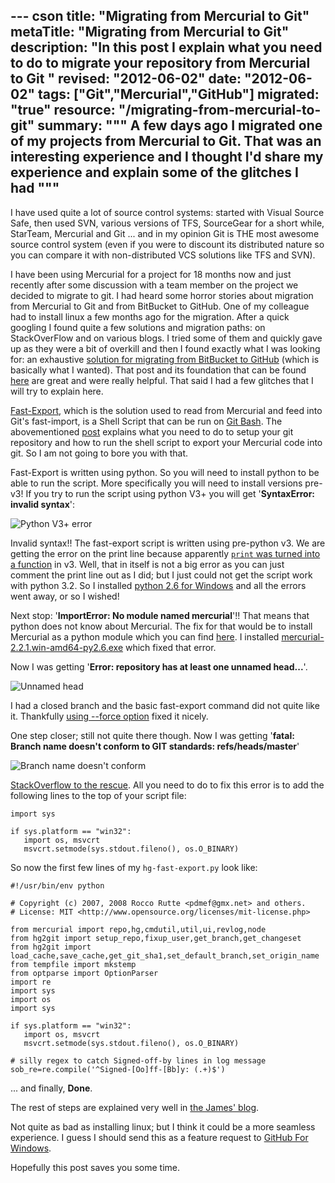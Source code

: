 --- cson
title: "Migrating from Mercurial to Git"
metaTitle: "Migrating from Mercurial to Git"
description: "In this post I explain what you need to do to migrate your repository from Mercurial to Git "
revised: "2012-06-02"
date: "2012-06-02"
tags: ["Git","Mercurial","GitHub"]
migrated: "true"
resource: "/migrating-from-mercurial-to-git"
summary: """
A few days ago I migrated one of my projects from Mercurial to Git. That was an interesting experience and I thought I'd share my experience and explain some of the glitches I had
"""
---
I have used quite a lot of source control systems: started with Visual Source Safe, then used SVN, various versions of TFS, SourceGear for a short while, StarTeam, Mercurial and Git ... and in my opinion Git is THE most awesome source control system (even if you were to discount its distributed nature so you can compare it with non-distributed VCS solutions like TFS and SVN).

I have been using Mercurial for a project for 18 months now and just recently after some discussion with a team member on the project we decided to migrate to git. I had heard some horror stories about migration from Mercurial to Git and from BitBucket to GitHub. One of my colleague had to install linux a few months ago for the migration. After a quick googling I found quite a few solutions and migration paths: on StackOverFlow and on various blogs. I tried some of them and quickly gave up as they were a bit of overkill and then I found exactly what I was looking for: an exhaustive [solution for migrating from BitBucket to GitHub][1] (which is basically what I wanted). That post and its foundation that can be found [here][2] are great and were really helpful. That said I had a few glitches that I will try to explain here.

[Fast-Export][3], which is the solution used to read from Mercurial and feed into Git's fast-import, is a Shell Script that can be run on [Git Bash][4]. The abovementioned [post][5] explains what you need to do to setup your git repository and how to run the shell script to export your Mercurial code into git. So I am not going to bore you with that.

Fast-Export is written using python. So you will need to install python to be able to run the script. More specifically you will need to install versions pre-v3! If you try to run the script using python V3+ you will get '**SyntaxError: invalid syntax**':

![Python V3+ error][6]

Invalid syntax!! The fast-export script is written using pre-python v3. We are getting the error on the print line because apparently [<code>print</code> was turned into a function][7] in v3. Well, that in itself is not a big error as you can just comment the print line out as I did; but I just could not get the script work with python 3.2. So I installed [python 2.6 for Windows][8] and all the errors went away, or so I wished!

Next stop: '**ImportError: No module named mercurial**'!! That means that python does not know about Mercurial. The fix for that would be to install Mercurial as a  python module which you can find [here][9]. I installed [mercurial-2.2.1.win-amd64-py2.6.exe][10] which fixed that error. 

Now I was getting '**Error: repository has at least one unnamed head...**'. 

![Unnamed head][11]

I had a closed branch and the basic fast-export command did not quite like it. Thankfully [using --force option][12] fixed it nicely.

One step closer; still not quite there though. Now I was getting '**fatal: Branch name doesn't conform to GIT standards: refs/heads/master**'

![Branch name doesn't conform][13]

[StackOverflow to the rescue][14]. All you need to do to fix this error is to add the following lines to the top of your script file:

    import sys
    
    if sys.platform == "win32":
       import os, msvcrt
       msvcrt.setmode(sys.stdout.fileno(), os.O_BINARY)

So now the first few lines of my <code>hg-fast-export.py</code> look like:

    #!/usr/bin/env python
    
    # Copyright (c) 2007, 2008 Rocco Rutte <pdmef@gmx.net> and others.
    # License: MIT <http://www.opensource.org/licenses/mit-license.php>
    
    from mercurial import repo,hg,cmdutil,util,ui,revlog,node
    from hg2git import setup_repo,fixup_user,get_branch,get_changeset
    from hg2git import load_cache,save_cache,get_git_sha1,set_default_branch,set_origin_name
    from tempfile import mkstemp
    from optparse import OptionParser
    import re
    import sys
    import os
    import sys
    
    if sys.platform == "win32":
       import os, msvcrt
       msvcrt.setmode(sys.stdout.fileno(), os.O_BINARY)
    
    # silly regex to catch Signed-off-by lines in log message
    sob_re=re.compile('^Signed-[Oo]ff-[Bb]y: (.+)$')

... and finally, **Done**.

The rest of steps are explained very well in [the James' blog][15].

Not quite as bad as installing linux; but I think it could be a more seamless experience. I guess I should send this as a feature request to [GitHub For Windows][16].

Hopefully this post saves you some time.


  [1]: http://www.wordsinboxes.com/2012/02/migrating-repositories-from-bitbucket.html
  [2]: http://hivelogic.com/articles/converting-from-mercurial-to-git/
  [3]: http://repo.or.cz/w/fast-export.git
  [4]: http://code.google.com/p/msysgit/
  [5]: http://www.wordsinboxes.com/2012/02/migrating-repositories-from-bitbucket.html
  [6]: /get/BlogPictures/mercurial-to-git/python-v3-error.JPG
  [7]: http://stackoverflow.com/a/826957/141101
  [8]: http://www.python.org/download/releases/
  [9]: https://bitbucket.org/tortoisehg/thg-winbuild/Downloads/
  [10]: https://bitbucket.org/tortoisehg/thg-winbuild/Downloads/mercurial-2.2.1.win-amd64-py2.6.exe
  [11]: /get/BlogPictures/mercurial-to-git/unnamed-head.JPG
  [12]: https://github.com/cosmin/git-hg/issues/12
  [13]: /get/BlogPictures/mercurial-to-git/branch-name-doesnt-conform.JPG
  [14]: http://stackoverflow.com/questions/9537454/how-to-solve-hg-fast-export-error-branch-name-doesnt-conform-to-git-standards
  [15]: http://www.wordsinboxes.com/2012/02/migrating-repositories-from-bitbucket.html
  [16]: http://windows.github.com/
